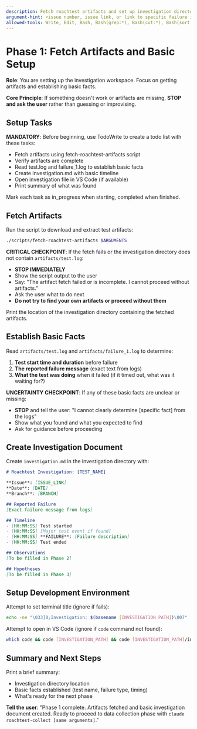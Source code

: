 ```yaml
---
description: Fetch roachtest artifacts and set up investigation directory
argument-hint: <issue number, issue link, or link to specific failure in a comment on issue>
allowed-tools: Write, Edit, Bash, Bash(grep:*), Bash(cut:*), Bash(sort:*), Bash(find:*), Bash(jq:*), Bash(awk:*), Bash(which:*), Bash(code:*), Bash(head:*)
---
```


# Phase 1: Fetch Artifacts and Basic Setup

**Role**: You are setting up the investigation workspace. Focus on getting artifacts and establishing basic facts.

**Core Principle**: If something doesn't work or artifacts are missing, **STOP and ask the user** rather than guessing or improvising.

## Setup Tasks

**MANDATORY**: Before beginning, use TodoWrite to create a todo list with these tasks:
- Fetch artifacts using fetch-roachtest-artifacts script
- Verify artifacts are complete
- Read test.log and failure_1.log to establish basic facts
- Create investigation.md with basic timeline
- Open investigation file in VS Code (if available)
- Print summary of what was found

Mark each task as in_progress when starting, completed when finished.

## Fetch Artifacts

Run the script to download and extract test artifacts:

```bash
./scripts/fetch-roachtest-artifacts $ARGUMENTS
```

**CRITICAL CHECKPOINT**: If the fetch fails or the investigation directory does not contain `artifacts/test.log`:
  - **STOP IMMEDIATELY**
  - Show the script output to the user
  - Say: "The artifact fetch failed or is incomplete. I cannot proceed without artifacts."
  - Ask the user what to do next
  - **Do not try to find your own artifacts or proceed without them**

Print the location of the investigation directory containing the fetched artifacts.

## Establish Basic Facts

Read `artifacts/test.log` and `artifacts/failure_1.log` to determine:

1. **Test start time and duration** before failure
2. **The reported failure message** (exact text from logs)
3. **What the test was doing** when it failed (if it timed out, what was it waiting for?)

**UNCERTAINTY CHECKPOINT**: If any of these basic facts are unclear or missing:
  - **STOP** and tell the user: "I cannot clearly determine [specific fact] from the logs"
  - Show what you found and what you expected to find
  - Ask for guidance before proceeding

## Create Investigation Document

Create `investigation.md` in the investigation directory with:

```markdown
# Roachtest Investigation: [TEST_NAME]

**Issue**: [ISSUE_LINK]
**Date**: [DATE]
**Branch**: [BRANCH]

## Reported Failure
[Exact failure message from logs]

## Timeline
- [HH:MM:SS] Test started
- [HH:MM:SS] [Major test event if found]
- [HH:MM:SS] **FAILURE**: [Failure description]
- [HH:MM:SS] Test ended

## Observations
[To be filled in Phase 2]

## Hypotheses
[To be filled in Phase 3]
```

## Setup Development Environment

Attempt to set terminal title (ignore if fails):
```bash
echo -ne "\033]0;Investigation: $(basename [INVESTIGATION_PATH])\007" || true
```

Attempt to open in VS Code (ignore if `code` command not found):
```bash
which code && code [INVESTIGATION_PATH] && code [INVESTIGATION_PATH]/investigation.md
```

## Summary and Next Steps

Print a brief summary:
- Investigation directory location
- Basic facts established (test name, failure type, timing)
- What's ready for the next phase

**Tell the user**: "Phase 1 complete. Artifacts fetched and basic investigation document created. Ready to proceed to data collection phase with `claude roachtest-collect [same arguments]`."